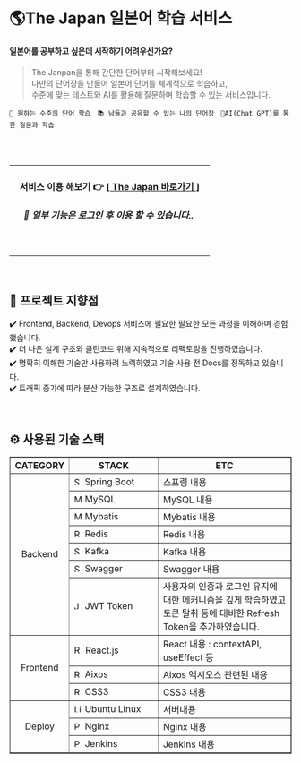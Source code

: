 # 🌎The Japan 일본어 학습 서비스

   <h4>
      일본어를 공부하고 싶은데 시작하기 어려우신가요?<br/>
   </h4>

<blockquote>
   <p>
    The Janpan을 통해 간단한 단어부터 시작해보세요!<br/>
    나만의 단어장을 만들어 일본어 단어를 체계적으로 학습하고,<br/> 
    수준에 맞는 테스트와 AI를 활용해 질문하며 학습할 수 있는 서비스입니다. 
   </p>
</blockquote>

`📖 원하는 수준의 단어 학습` &nbsp; `📚 남들과 공유할 수 있는 나의 단어장` &nbsp; `🤖AI(Chat GPT)를 통한 질문과 학습`

<br/><br/>
<div align="center">
   <table>
      <td align="center">
         <h4>서비스 이용 해보기 👉 <a href="https://lg.thejapan.today/"> [ The Japan 바로가기 ] </a></h4>
         <h6>
            <em>
               <strong>
                  &nbsp;&nbsp;&nbsp;
                  📢 일부 기능은 로그인 후 이용 할 수 있습니다..
                  &nbsp;&nbsp;&nbsp;&nbsp;
               </strong>
            </em>
         </h6>
         <br/>
      </td>
   </table>
</div>

<br/>

## 🚀 프로젝트 지향점

✔️ Frontend, Backend, Devops 서비스에 필요한 필요한 모든 과정을 이해하며 경험했습니다.<br/>
✔️ 더 나은 설계 구조와 클린코드 위해 지속적으로 리팩토링을 진행하였습니다.<br/>
✔️ 명확히 이해한 기술만 사용하려 노력하였고 기술 사용 전 Docs를 정독하고 있습니다.<br/>
✔️ 트래픽 증가에 따라 분산 가능한 구조로 설계하였습니다.<br/>

<br/>

## ⚙ 사용된 기술 스택

<table border="1">
   <th align="center">CATEGORY</th>
   <th align="center" width="142px">STACK</th>
   <th align="center">ETC</th>
   <tr>
      <td rowspan="7" align="center">Backend</td>
      <td> <img src="https://github.com/user-attachments/assets/f1210a0a-6fff-41bd-bce5-7d64e555e394" width="15px" alt="Spring Boot"/> Spring Boot</td>
      <td> 스프링 내용</td>
   </tr>
   <tr>
      <td><img src="https://github.com/user-attachments/assets/4cf9b956-e6e5-4044-a2e0-b696e1b3db92" width="15px" alt="MySQL"/> MySQL</td>
      <td>MySQL 내용</td>
   </tr>
   <tr>
      <td><img src="https://github.com/user-attachments/assets/75019069-30d9-4cfb-b289-d10b1919044b" width="15px" alt="Mybatis"/> Mybatis</td>
      <td>Mybatis 내용</td>
   </tr>
   <tr>
      <td><img src="https://github.com/user-attachments/assets/0d546cc5-e50b-4a00-9ec9-cadfa767a84b" width="15px" alt="Redis"/> Redis</td>
      <td>Redis 내용</td>
   </tr>
   <tr>
      <td><img src="https://github.com/user-attachments/assets/68ff8a13-2471-4fe2-a967-6003ed424a74" width="15px" alt="Swagger"/> Kafka</td>
      <td>Kafka 내용</td>
   </tr>
   <tr>
      <td><img src="https://github.com/user-attachments/assets/6be522ce-1cb2-40f8-b559-f1e01976e44d" width="15px" alt="Swagger"/> Swagger</td>
      <td>Swagger 내용</td>
   </tr>
   <tr>
      <td><img src="https://github.com/user-attachments/assets/f1f9f344-f860-4bb6-885b-91e7e6a2cfc2" width="15px" alt="JWT Token"/> JWT Token</td>
      <td>사용자의 인증과 로그인 유지에 대한 메커니즘을 깊게 학습하였고 토큰 탈취 등에 대비한 Refresh Token을 추가하였습니다.</td>
   </tr>
   <tr>
      <td rowspan="3" align="center">Frontend</td>
      <td><img src="https://github.com/user-attachments/assets/be4801b7-8f57-4186-9689-96ffba8a8c23" width="16px" alt="React.js"/> React.js</td>
      <td>React 내용 : contextAPI, useEffect 등 </td>
   </tr>
   <tr>
      <td><img src="https://github.com/user-attachments/assets/6d26291a-2308-48f4-9006-be0635337695" width="15px" alt="ReactQuery"/> Aixos</td>
      <td>Aixos 엑시오스 관련된 내용 </td>
   </tr>
   <tr>
      <td> <img src="https://github.com/user-attachments/assets/d9df2786-d025-4553-a96a-edbece61cf28" width="15px" alt="ReactQuery"/> CSS3</td>
      <td>CSS3 내용</td>
   </tr>

   <tr>
      <td rowspan="3" align="center">Deploy</td>
      <td><img src="https://github.com/user-attachments/assets/d56eff15-6497-43be-905c-6785a06229cd" width="15px" alt="Linux Ubuntu"/> Ubuntu Linux</td>
      <td>서버내용</td>
   </tr>
   <tr>
      <td><img src="https://github.com/user-attachments/assets/855b62f3-5c48-4bd2-afd3-f516d47ebd97" width="15px" alt="PM2"> Nginx</td>
      <td>Nginx 내용</td>
   </tr>
   <tr>
      <td><img src="https://github.com/user-attachments/assets/a079d166-457d-43cd-ba82-6dbd3f5806e8" width="15px" alt="PM2"> Jenkins</td>
      <td>Jenkins 내용</td>
   </tr>
</table>


<br/>
